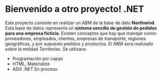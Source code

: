 # Bienvenido a otro proyecto! .NET

Este proyecto consiste en realizar un ABM de la base de dato **Northwind**. Esta base de datos representa un **sistema sencillo de gestión de pedidos para una empresa ficticia**. Existen conceptos que hay que manejar como: proveedores, empleados, clientes, empresas de transporte, regiones geográficas, y por supuesto pedidos y productos.
El ABM sera realizado sobre la entidad *Territories*.
Se utilizara: 
- Programación por capas
- HTML, Materialize
- ADO .NET
En proceso 

